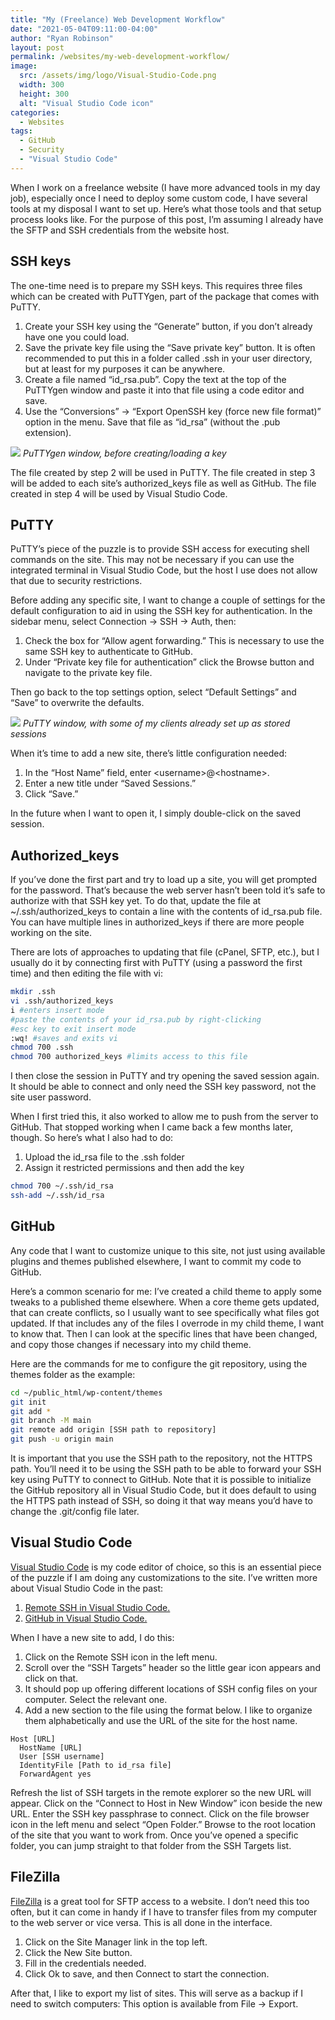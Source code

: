 ```yaml
---
title: "My (Freelance) Web Development Workflow"
date: "2021-05-04T09:11:00-04:00"
author: "Ryan Robinson"
layout: post
permalink: /websites/my-web-development-workflow/
image:
  src: /assets/img/logo/Visual-Studio-Code.png
  width: 300
  height: 300
  alt: "Visual Studio Code icon"
categories:
  - Websites
tags:
  - GitHub
  - Security
  - "Visual Studio Code"
---
```


When I work on a freelance website (I have more advanced tools in my day job), especially once I need to deploy some custom code, I have several tools at my disposal I want to set up. Here’s what those tools and that setup process looks like. For the purpose of this post, I’m assuming I already have the SFTP and SSH credentials from the website host.

## SSH keys

The one-time need is to prepare my SSH keys. This requires three files which can be created with PuTTYgen, part of the package that comes with PuTTY.

1. Create your SSH key using the “Generate” button, if you don’t already have one you could load.
2. Save the private key file using the “Save private key” button. It is often recommended to put this in a folder called .ssh in your user directory, but at least for my purposes it can be anywhere.
3. Create a file named “id_rsa.pub”. Copy the text at the top of the PuTTYgen window and paste it into that file using a code editor and save.
4. Use the “Conversions” -&gt; “Export OpenSSH key (force new file format)” option in the menu. Save that file as “id_rsa” (without the .pub extension).

![](/assets/img/2021/05/PuTTYgen.png)
_PuTTYgen window, before creating/loading a key_

The file created by step 2 will be used in PuTTY. The file created in step 3 will be added to each site’s authorized_keys file as well as GitHub. The file created in step 4 will be used by Visual Studio Code.

## PuTTY

PuTTY’s piece of the puzzle is to provide SSH access for executing shell commands on the site. This may not be necessary if you can use the integrated terminal in Visual Studio Code, but the host I use does not allow that due to security restrictions.

Before adding any specific site, I want to change a couple of settings for the default configuration to aid in using the SSH key for authentication. In the sidebar menu, select Connection -&gt; SSH -&gt; Auth, then:

1. Check the box for “Allow agent forwarding.” This is necessary to use the same SSH key to authenticate to GitHub.
2. Under “Private key file for authentication” click the Browse button and navigate to the private key file.

Then go back to the top settings option, select “Default Settings” and “Save” to overwrite the defaults.

![](/assets/img/2021/05/PuTTY.png)
_PuTTY window, with some of my clients already set up as stored sessions_

When it’s time to add a new site, there’s little configuration needed:

1. In the “Host Name” field, enter &lt;username&gt;@&lt;hostname&gt;.
2. Enter a new title under “Saved Sessions.”
3. Click “Save.”

In the future when I want to open it, I simply double-click on the saved session.

## Authorized_keys

If you’ve done the first part and try to load up a site, you will get prompted for the password. That’s because the web server hasn’t been told it’s safe to authorize with that SSH key yet. To do that, update the file at ~/.ssh/authorized_keys to contain a line with the contents of id_rsa.pub file. You can have multiple lines in authorized_keys if there are more people working on the site.

There are lots of approaches to updating that file (cPanel, SFTP, etc.), but I usually do it by connecting first with PuTTY (using a password the first time) and then editing the file with vi:

```bash
mkdir .ssh
vi .ssh/authorized_keys
i #enters insert mode
#paste the contents of your id_rsa.pub by right-clicking
#esc key to exit insert mode
:wq! #saves and exits vi
chmod 700 .ssh
chmod 700 authorized_keys #limits access to this file
```

I then close the session in PuTTY and try opening the saved session again. It should be able to connect and only need the SSH key password, not the site user password.

When I first tried this, it also worked to allow me to push from the server to GitHub. That stopped working when I came back a few months later, though. So here’s what I also had to do:

1. Upload the id_rsa file to the .ssh folder
2. Assign it restricted permissions and then add the key

```bash
chmod 700 ~/.ssh/id_rsa
ssh-add ~/.ssh/id_rsa

```

## GitHub

Any code that I want to customize unique to this site, not just using available plugins and themes published elsewhere, I want to commit my code to GitHub.

Here’s a common scenario for me: I’ve created a child theme to apply some tweaks to a published theme elsewhere. When a core theme gets updated, that can create conflicts, so I usually want to see specifically what files got updated. If that includes any of the files I overrode in my child theme, I want to know that. Then I can look at the specific lines that have been changed, and copy those changes if necessary into my child theme.

Here are the commands for me to configure the git repository, using the themes folder as the example:

```bash
cd ~/public_html/wp-content/themes
git init
git add *
git branch -M main
git remote add origin [SSH path to repository]
git push -u origin main
```

It is important that you use the SSH path to the repository, not the HTTPS path. You’ll need it to be using the SSH path to be able to forward your SSH key using PuTTY to connect to GitHub. Note that it is possible to initialize the GitHub repository all in Visual Studio Code, but it does default to using the HTTPS path instead of SSH, so doing it that way means you’d have to change the .git/config file later.

## Visual Studio Code

[Visual Studio Code](https://code.visualstudio.com/) is my code editor of choice, so this is an essential piece of the puzzle if I am doing any customizations to the site. I’ve written more about Visual Studio Code in the past:

1. [Remote SSH in Visual Studio Code.](/websites/visual-studio-code-remote-ssh-development/)
2. [GitHub in Visual Studio Code.](/websites/using-github-from-visual-studio-code/)

When I have a new site to add, I do this:

1. Click on the Remote SSH icon in the left menu.
2. Scroll over the “SSH Targets” header so the little gear icon appears and click on that.
3. It should pop up offering different locations of SSH config files on your computer. Select the relevant one.
4. Add a new section to the file using the format below. I like to organize them alphabetically and use the URL of the site for the host name.

```
Host [URL]
  HostName [URL]
  User [SSH username]
  IdentityFile [Path to id_rsa file]
  ForwardAgent yes

```

Refresh the list of SSH targets in the remote explorer so the new URL will appear. Click on the “Connect to Host in New Window” icon beside the new URL. Enter the SSH key passphrase to connect. Click on the file browser icon in the left menu and select “Open Folder.” Browse to the root location of the site that you want to work from. Once you’ve opened a specific folder, you can jump straight to that folder from the SSH Targets list.

## FileZilla

[FileZilla](https://filezilla-project.org/) is a great tool for SFTP access to a website. I don’t need this too often, but it can come in handy if I have to transfer files from my computer to the web server or vice versa. This is all done in the interface.

1. Click on the Site Manager link in the top left.
2. Click the New Site button.
3. Fill in the credentials needed.
4. Click Ok to save, and then Connect to start the connection.

After that, I like to export my list of sites. This will serve as a backup if I need to switch computers: This option is available from File -&gt; Export.
